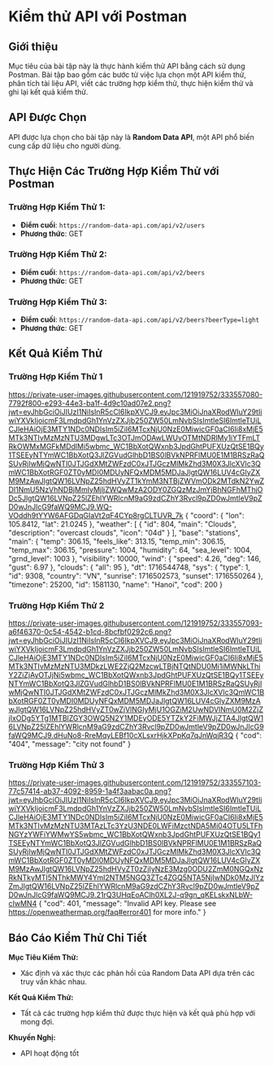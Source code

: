 # Kiểm thử API với Postman

## Giới thiệu
Mục tiêu của bài tập này là thực hành kiểm thử API bằng cách sử dụng Postman. Bài tập bao gồm các bước từ việc lựa chọn một API kiểm thử, phân tích tài liệu API, viết các trường hợp kiểm thử, thực hiện kiểm thử và ghi lại kết quả kiểm thử.

## API Được Chọn
API được lựa chọn cho bài tập này là **Random Data API**, một API phổ biến cung cấp dữ liệu cho người dùng.

## Thực Hiện Các Trường Hợp Kiểm Thử với Postman

### Trường Hợp Kiểm Thử 1: 
- **Điểm cuối**: `https://random-data-api.com/api/v2/users`
- **Phương thức**: GET


### Trường Hợp Kiểm Thử 2: 
- **Điểm cuối**: `https://random-data-api.com/api/v2/beers`
- **Phương thức**: GET


### Trường Hợp Kiểm Thử 3: 
- **Điểm cuối**: `https://random-data-api.com/api/v2/beers?beerType=light`
- **Phương thức**: GET



## Kết Quả Kiểm Thử

### Trường Hợp Kiểm Thử 1
https://private-user-images.githubusercontent.com/121919752/333557080-7792f800-e293-44e3-ba1f-4d9c10ad07e2.png?jwt=eyJhbGciOiJIUzI1NiIsInR5cCI6IkpXVCJ9.eyJpc3MiOiJnaXRodWIuY29tIiwiYXVkIjoicmF3LmdpdGh1YnVzZXJjb250ZW50LmNvbSIsImtleSI6ImtleTUiLCJleHAiOjE3MTY1NDc0NDIsIm5iZiI6MTcxNjU0NzE0MiwicGF0aCI6Ii8xMjE5MTk3NTIvMzMzNTU3MDgwLTc3OTJmODAwLWUyOTMtNDRlMy1iYTFmLTRkOWMxMGFkMDdlMi5wbmc_WC1BbXotQWxnb3JpdGhtPUFXUzQtSE1BQy1TSEEyNTYmWC1BbXotQ3JlZGVudGlhbD1BS0lBVkNPRFlMU0E1M1BRSzRaQSUyRjIwMjQwNTI0JTJGdXMtZWFzdC0xJTJGczMlMkZhd3M0X3JlcXVlc3QmWC1BbXotRGF0ZT0yMDI0MDUyNFQxMDM5MDJaJlgtQW16LUV4cGlyZXM9MzAwJlgtQW16LVNpZ25hdHVyZT1kYmM3NTBjZWVmODk2MTdkN2YwZDI1NmU5NzVhNDBjMmIyMjljZWQwMzA2ODY0ZGQzMzJmYjBhNGFhMThjODc5JlgtQW16LVNpZ25lZEhlYWRlcnM9aG9zdCZhY3Rvcl9pZD0wJmtleV9pZD0wJnJlcG9faWQ9MCJ9.WQ-VOddh9tYYW6AFGDqGIaVt2qF4CYp8rgCLTUVR_7k
{
    "coord": {
        "lon": 105.8412,
        "lat": 21.0245
    },
    "weather": [
        {
            "id": 804,
            "main": "Clouds",
            "description": "overcast clouds",
            "icon": "04d"
        }
    ],
    "base": "stations",
    "main": {
        "temp": 306.15,
        "feels_like": 313.15,
        "temp_min": 306.15,
        "temp_max": 306.15,
        "pressure": 1004,
        "humidity": 64,
        "sea_level": 1004,
        "grnd_level": 1003
    },
    "visibility": 10000,
    "wind": {
        "speed": 4.26,
        "deg": 146,
        "gust": 6.97
    },
    "clouds": {
        "all": 95
    },
    "dt": 1716544748,
    "sys": {
        "type": 1,
        "id": 9308,
        "country": "VN",
        "sunrise": 1716502573,
        "sunset": 1716550264
    },
    "timezone": 25200,
    "id": 1581130,
    "name": "Hanoi",
    "cod": 200
}

### Trường Hợp Kiểm Thử 2
https://private-user-images.githubusercontent.com/121919752/333557093-a6f46370-0c54-4542-b1cd-8bcfbf0292c6.png?jwt=eyJhbGciOiJIUzI1NiIsInR5cCI6IkpXVCJ9.eyJpc3MiOiJnaXRodWIuY29tIiwiYXVkIjoicmF3LmdpdGh1YnVzZXJjb250ZW50LmNvbSIsImtleSI6ImtleTUiLCJleHAiOjE3MTY1NDc0NDIsIm5iZiI6MTcxNjU0NzE0MiwicGF0aCI6Ii8xMjE5MTk3NTIvMzMzNTU3MDkzLWE2ZjQ2MzcwLTBjNTQtNDU0Mi1iMWNkLThiY2ZiZjAyOTJjNi5wbmc_WC1BbXotQWxnb3JpdGhtPUFXUzQtSE1BQy1TSEEyNTYmWC1BbXotQ3JlZGVudGlhbD1BS0lBVkNPRFlMU0E1M1BRSzRaQSUyRjIwMjQwNTI0JTJGdXMtZWFzdC0xJTJGczMlMkZhd3M0X3JlcXVlc3QmWC1BbXotRGF0ZT0yMDI0MDUyNFQxMDM5MDJaJlgtQW16LUV4cGlyZXM9MzAwJlgtQW16LVNpZ25hdHVyZT0wZjVlNGIyMjU1OGZiM2UwNDVlNmU0M2ZjZjIxODg5YTg1MTBlZGY3OWQ5N2Y1MDEyODE5YTZkY2FiMWJjZTA4JlgtQW16LVNpZ25lZEhlYWRlcnM9aG9zdCZhY3Rvcl9pZD0wJmtleV9pZD0wJnJlcG9faWQ9MCJ9.dHuNo8-RreMqyLEBf10cXLsxrHjkXPpKq7qJnWqjR3Q
{
    "cod": "404",
    "message": "city not found"
}

### Trường Hợp Kiểm Thử 3
https://private-user-images.githubusercontent.com/121919752/333557103-77c57414-ab37-4092-8959-1a4f3aabac0a.png?jwt=eyJhbGciOiJIUzI1NiIsInR5cCI6IkpXVCJ9.eyJpc3MiOiJnaXRodWIuY29tIiwiYXVkIjoicmF3LmdpdGh1YnVzZXJjb250ZW50LmNvbSIsImtleSI6ImtleTUiLCJleHAiOjE3MTY1NDc0NDIsIm5iZiI6MTcxNjU0NzE0MiwicGF0aCI6Ii8xMjE5MTk3NTIvMzMzNTU3MTAzLTc3YzU3NDE0LWFiMzctNDA5Mi04OTU5LTFhNGYzYWFiYWMwYS5wbmc_WC1BbXotQWxnb3JpdGhtPUFXUzQtSE1BQy1TSEEyNTYmWC1BbXotQ3JlZGVudGlhbD1BS0lBVkNPRFlMU0E1M1BRSzRaQSUyRjIwMjQwNTI0JTJGdXMtZWFzdC0xJTJGczMlMkZhd3M0X3JlcXVlc3QmWC1BbXotRGF0ZT0yMDI0MDUyNFQxMDM5MDJaJlgtQW16LUV4cGlyZXM9MzAwJlgtQW16LVNpZ25hdHVyZT0zZjIyNzE3Mzg0ODU2ZmM0NGQxNzRkNTkyMTI5NThkMWY4YmI2NTM5NGQ3ZTc4ZGQ5NTA5NjIwNDk0MzJlYzZmJlgtQW16LVNpZ25lZEhlYWRlcnM9aG9zdCZhY3Rvcl9pZD0wJmtleV9pZD0wJnJlcG9faWQ9MCJ9.21rQ3UHqEoAClh0XL2J-q9gn_qKELskxNLbW-cIwMN4
{
    "cod": 401,
    "message": "Invalid API key. Please see https://openweathermap.org/faq#error401 for more info."
}

## Báo Cáo Kiểm Thử Chi Tiết

**Mục Tiêu Kiểm Thử:**
- Xác định và xác thực các phản hồi của Random Data API dựa trên các truy vấn khác nhau.


**Kết Quả Kiểm Thử:**
- Tất cả các trường hợp kiểm thử được thực hiện và kết quả phù hợp với mong đợi.

**Khuyến Nghị:**
- API hoạt động tốt 
